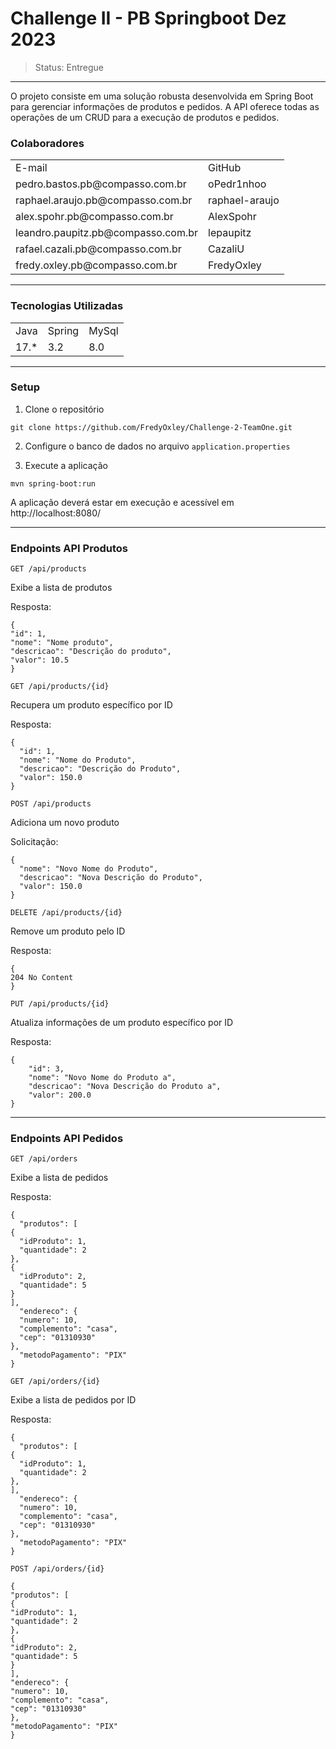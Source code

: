 # Challenge II - PB Springboot Dez 2023
> Status: Entregue
-------------------------------------------------------------------------------------------------------


O projeto consiste em uma solução robusta desenvolvida em Spring Boot para gerenciar informações de produtos e pedidos. A API oferece todas as operações de um CRUD para a execução de produtos e pedidos.

### Colaboradores

<table>
  <tr>
    <td>E-mail</td>
    <td>GitHub</td>
  </tr>
  <tr>
    <td>pedro.bastos.pb@compasso.com.br</td>
    <td>oPedr1nhoo</td>
  </tr>
   <tr>
    <td>raphael.araujo.pb@compasso.com.br</td>
    <td>raphael-araujo</td>
  </tr>
   <tr>
    <td>alex.spohr.pb@compasso.com.br</td>
    <td>AlexSpohr</td>
  </tr>
   <tr>
    <td>leandro.paupitz.pb@compasso.com.br</td>
    <td>lepaupitz</td>
  </tr>
   <tr>
    <td>rafael.cazali.pb@compasso.com.br</td>
    <td>CazaliU</td>
  </tr>
    <tr>
    <td>fredy.oxley.pb@compasso.com.br</td>
    <td>FredyOxley</td>
  </tr>
</table>

-------------------------------------------------------------------------------------------------------

### Tecnologias Utilizadas
<table>
  <tr>
    <td>Java</td>
    <td>Spring</td>
    <td>MySql</td>
  </tr>
  <tr>
    <td>17.*</td>
    <td>3.2</td>
    <td>8.0</td>
  </tr>
</table>

-------------------------------------------------------------------------------------------------------

### Setup
1. Clone o repositório
```
git clone https://github.com/FredyOxley/Challenge-2-TeamOne.git
```
2. Configure o banco de dados no arquivo `application.properties`

3. Execute a aplicação
```
mvn spring-boot:run
```
A aplicação deverá estar em execução e acessível em http://localhost:8080/

-------------------------------------------------------------------------------------------------------

### Endpoints API Produtos

`GET /api/products`

Exibe a lista de produtos


Resposta:
```
{
"id": 1,
"nome": "Nome produto",
"descricao": "Descrição do produto",
"valor": 10.5
}
```

`GET /api/products/{id}`

Recupera um produto específico por ID

Resposta:
```
{
  "id": 1,
  "nome": "Nome do Produto",
  "descricao": "Descrição do Produto",
  "valor": 150.0
}
```

`POST /api/products`

Adiciona um novo produto

Solicitação:
```
{
  "nome": "Novo Nome do Produto",
  "descricao": "Nova Descrição do Produto",
  "valor": 150.0
}
```

`DELETE /api/products/{id}`

Remove um produto pelo ID

Resposta:

```
{
204 No Content
}
```

`PUT /api/products/{id}`

Atualiza informações de um produto específico por ID

Resposta:

```
{
    "id": 3,
    "nome": "Novo Nome do Produto a",
    "descricao": "Nova Descrição do Produto a",
    "valor": 200.0
}
```
-------------------------------------------------------------------------------------------------------

### Endpoints API Pedidos

`GET /api/orders`

Exibe a lista de pedidos

Resposta:
```
{
  "produtos": [
{
  "idProduto": 1,
  "quantidade": 2
},
{
  "idProduto": 2,
  "quantidade": 5
}
],
  "endereco": {
  "numero": 10,
  "complemento": "casa",
  "cep": "01310930"
},
  "metodoPagamento": "PIX"
}
```

`GET /api/orders/{id}`

Exibe a lista de pedidos por ID

Resposta:
```
{
  "produtos": [
{
  "idProduto": 1,
  "quantidade": 2
},
],
  "endereco": {
  "numero": 10,
  "complemento": "casa",
  "cep": "01310930"
},
  "metodoPagamento": "PIX"
}
```

`POST /api/orders/{id}`
```
{
"produtos": [
{
"idProduto": 1,
"quantidade": 2
},
{
"idProduto": 2,
"quantidade": 5
}
],
"endereco": {
"numero": 10,
"complemento": "casa",
"cep": "01310930"
},
"metodoPagamento": "PIX"
}
```



